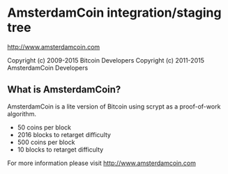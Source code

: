 AmsterdamCoin integration/staging tree
================================

http://www.amsterdamcoin.com

Copyright (c) 2009-2015 Bitcoin Developers
Copyright (c) 2011-2015 AmsterdamCoin Developers

What is AmsterdamCoin?
----------------

AmsterdamCoin is a lite version of Bitcoin using scrypt as a proof-of-work algorithm.
- 50 coins per block
- 2016 blocks to retarget difficulty
- 500 coins per block
- 10 blocks to retarget difficulty


For more information please visit http://www.amsterdamcoin.com